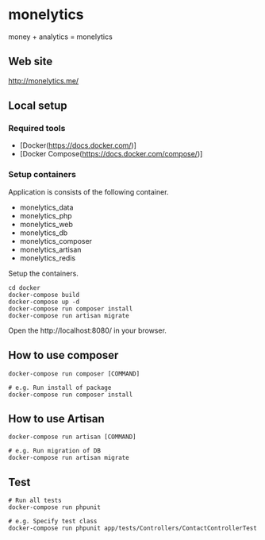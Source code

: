 # monelytics

money + analytics = monelytics

## Web site
http://monelytics.me/

## Local setup

### Required tools

* [Docker(https://docs.docker.com/)]
* [Docker Compose(https://docs.docker.com/compose/)]


### Setup containers

Application is consists of the following container.

* monelytics_data
* monelytics_php
* monelytics_web
* monelytics_db
* monelytics_composer
* monelytics_artisan
* monelytics_redis

Setup the containers.

```
cd docker
docker-compose build
docker-compose up -d
docker-compose run composer install
docker-compose run artisan migrate
```

Open the http://localhost:8080/ in your browser.

## How to use composer

```
docker-compose run composer [COMMAND]

# e.g. Run install of package
docker-compose run composer install
```

## How to use Artisan

```
docker-compose run artisan [COMMAND]

# e.g. Run migration of DB
docker-compose run artisan migrate
```

## Test

```
# Run all tests
docker-compose run phpunit

# e.g. Specify test class
docker-compose run phpunit app/tests/Controllers/ContactControllerTest
```
